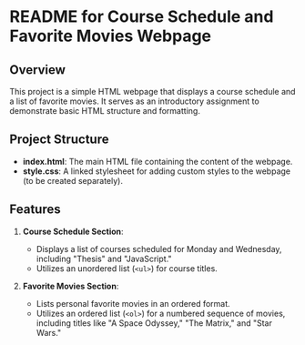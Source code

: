 # README for Course Schedule and Favorite Movies Webpage

## Overview
This project is a simple HTML webpage that displays a course schedule and a list of favorite movies. It serves as an introductory assignment to demonstrate basic HTML structure and formatting.

## Project Structure
- **index.html**: The main HTML file containing the content of the webpage.
- **style.css**: A linked stylesheet for adding custom styles to the webpage (to be created separately).

## Features
1. **Course Schedule Section**:
   - Displays a list of courses scheduled for Monday and Wednesday, including "Thesis" and "JavaScript."
   - Utilizes an unordered list (`<ul>`) for course titles.

2. **Favorite Movies Section**:
   - Lists personal favorite movies in an ordered format.
   - Utilizes an ordered list (`<ol>`) for a numbered sequence of movies, including titles like "A Space Odyssey," "The Matrix," and "Star Wars."
